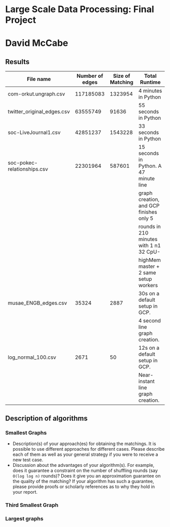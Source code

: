 # Large Scale Data Processing: Final Project
# David McCabe
## Results

|           File name           |        Number of edges       |        Size of Matching       |        Total Runtime                     |
| ------------------------------| ---------------------------- | ----------------------------- | ---------------------------------------- |
| com-orkut.ungraph.csv         | 117185083                    | 1323954                       | 4 minutes in Python                      |
| twitter_original_edges.csv    | 63555749                     | 91636                         | 55 seconds in Python                     |
| soc-LiveJournal1.csv          | 42851237                     | 1543228                       | 33 seconds in Python                     |
| soc-pokec-relationships.csv   | 22301964                     | 587601                        | 15 seconds in Python. A 47 minute line   |
|                               |                              |                               | graph creation, and GCP finishes only 5  |
|                               |                              |                               | rounds in 210 minutes with 1 n1 32 CpU-  |
|                               |                              |                               | highMem master + 2 same setup workers    |
| musae_ENGB_edges.csv          | 35324                        | 2887                          | 30s on a default setup in GCP.           |
|                               |                              |                               | 4 second line graph creation.            |
| log_normal_100.csv            | 2671                         | 50                            | 12s on a default setup in GCP.           |
|                               |                              |                               | Near-instant line graph creation.        |

## Description of algorithms
### Smallest Graphs
  * Description(s) of your approach(es) for obtaining the matchings. It is possible to use different approaches for different cases. Please describe each of them as well as your general strategy if you were to receive a new test case.
  * Discussion about the advantages of your algorithm(s). For example, does it guarantee a constraint on the number of shuffling rounds (say `O(log log n)` rounds)? Does it give you an approximation guarantee on the quality of the matching? If your algorithm has such a guarantee, please provide proofs or scholarly references as to why they hold in your report.
### Third Smallest Graph

### Largest graphs

